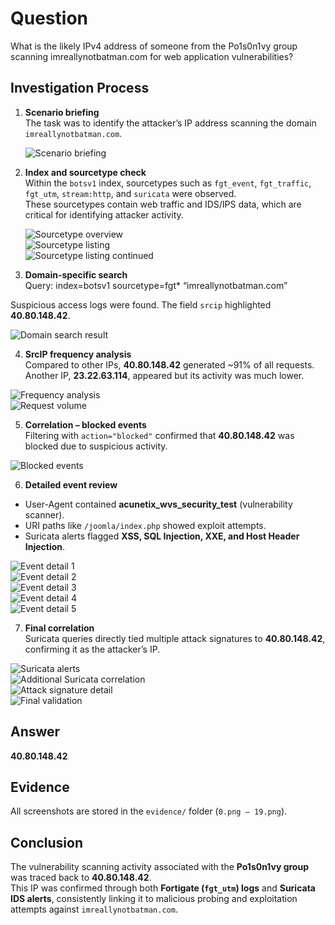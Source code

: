 # Question

What is the likely IPv4 address of someone from the Po1s0n1vy group scanning imreallynotbatman.com for web application vulnerabilities?


## Investigation Process

1. **Scenario briefing**  
   The task was to identify the attacker’s IP address scanning the domain `imreallynotbatman.com`.  

   ![Scenario briefing](evidence/0.png)

2. **Index and sourcetype check**  
   Within the `botsv1` index, sourcetypes such as `fgt_event`, `fgt_traffic`, `fgt_utm`, `stream:http`, and `suricata` were observed.  
   These sourcetypes contain web traffic and IDS/IPS data, which are critical for identifying attacker activity.  

   ![Sourcetype overview](evidence/1.png)  
   ![Sourcetype listing](evidence/2.png)  
   ![Sourcetype listing continued](evidence/3.png)

3. **Domain-specific search**  
   Query:  index=botsv1 sourcetype=fgt* “imreallynotbatman.com”

Suspicious access logs were found. The field `srcip` highlighted **40.80.148.42**.  

![Domain search result](evidence/6.png)

4. **SrcIP frequency analysis**  
Compared to other IPs, **40.80.148.42** generated ~91% of all requests.  
Another IP, **23.22.63.114**, appeared but its activity was much lower.  

![Frequency analysis](evidence/8.png)  
![Request volume](evidence/9.png)

5. **Correlation – blocked events**  
Filtering with `action="blocked"` confirmed that **40.80.148.42** was blocked due to suspicious activity.  

![Blocked events](evidence/10.png)

6. **Detailed event review**  
- User-Agent contained **acunetix_wvs_security_test** (vulnerability scanner).  
- URI paths like `/joomla/index.php` showed exploit attempts.  
- Suricata alerts flagged **XSS, SQL Injection, XXE, and Host Header Injection**.  

![Event detail 1](evidence/11.png)  
![Event detail 2](evidence/12.png)  
![Event detail 3](evidence/13.png)  
![Event detail 4](evidence/14.png)  
![Event detail 5](evidence/15.png)

7. **Final correlation**  
Suricata queries directly tied multiple attack signatures to **40.80.148.42**, confirming it as the attacker’s IP.  

![Suricata alerts](evidence/16.png)  
![Additional Suricata correlation](evidence/17.png)  
![Attack signature detail](evidence/18.png)  
![Final validation](evidence/19.png)


## Answer

**40.80.148.42**


## Evidence

All screenshots are stored in the `evidence/` folder (`0.png – 19.png`).



## Conclusion

The vulnerability scanning activity associated with the **Po1s0n1vy group** was traced back to **40.80.148.42**.  
This IP was confirmed through both **Fortigate (`fgt_utm`) logs** and **Suricata IDS alerts**, consistently linking it to malicious probing and exploitation attempts against `imreallynotbatman.com`.
